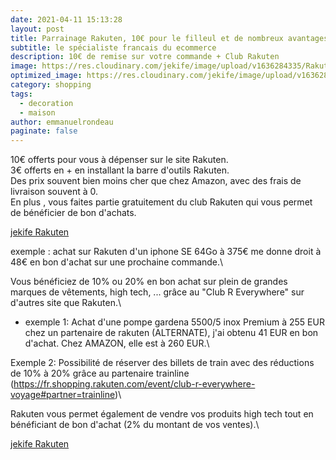 ```yaml
---
date: 2021-04-11 15:13:28
layout: post
title: Parrainage Rakuten, 10€ pour le filleul et de nombreux avantages sur RAKUTEN et 10%/20% chez les partenaires
subtitle: le spécialiste francais du ecommerce
description: 10€ de remise sur votre commande + Club Rakuten
image: https://res.cloudinary.com/jekife/image/upload/v1636284335/Rakuten_x7lv1x.jpg
optimized_image: https://res.cloudinary.com/jekife/image/upload/v1636284335/Rakuten_x7lv1x.jpg
category: shopping
tags:
  - decoration
  - maison
author: emmanuelrondeau
paginate: false
---
```

10€ offerts pour vous à dépenser sur le site Rakuten.\
3€ offerts en + en installant la barre d'outils Rakuten.\
Des prix souvent bien moins cher que chez Amazon, avec des frais de livraison souvent à 0.\
En plus , vous faites partie gratuitement du club Rakuten qui vous permet de bénéficier de bon d'achats.

 [jekife Rakuten](https://fr.shopping.rakuten.com/offre-parrainage-rakuten/14K1589)


exemple : achat sur Rakuten d'un iphone SE 64Go à 375€ me donne droit à 48€ en bon d'achat sur une prochaine commande.\

Vous bénéficiez de 10% ou 20% en bon achat sur plein de grandes marques de vêtements, high tech, ... grâce au "Club R Everywhere" sur d'autres site que Rakuten.\

- exemple 1: Achat d'une pompe gardena 5500/5 inox Premium à 255 EUR chez un partenaire de rakuten (ALTERNATE), j'ai obtenu 41 EUR en bon d'achat. Chez AMAZON, elle est à 260 EUR.\

Exemple 2: Possibilité de réserver des billets de train avec des réductions de 10% à 20% grâce au partenaire trainline (https://fr.shopping.rakuten.com/event/club-r-everywhere-voyage#partner=trainline)\

Rakuten vous permet également de vendre vos produits high tech tout en bénéficiant de bon d'achat (2% du montant de vos ventes).\

 [jekife Rakuten](https://fr.shopping.rakuten.com/offre-parrainage-rakuten/14K1589)
